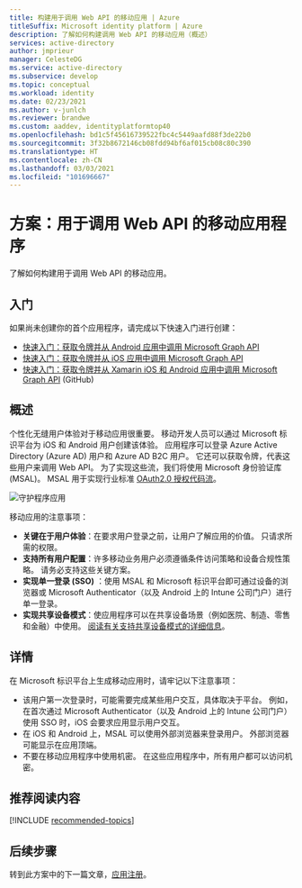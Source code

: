 ```yaml
---
title: 构建用于调用 Web API 的移动应用 | Azure
titleSuffix: Microsoft identity platform | Azure
description: 了解如何构建调用 Web API 的移动应用（概述）
services: active-directory
author: jmprieur
manager: CelesteDG
ms.service: active-directory
ms.subservice: develop
ms.topic: conceptual
ms.workload: identity
ms.date: 02/23/2021
ms.author: v-junlch
ms.reviewer: brandwe
ms.custom: aaddev, identityplatformtop40
ms.openlocfilehash: bd1c5f45616739522fbc4c5449aafd88f3de22b0
ms.sourcegitcommit: 3f32b8672146cb08fdd94bf6af015cb08c80c390
ms.translationtype: HT
ms.contentlocale: zh-CN
ms.lasthandoff: 03/03/2021
ms.locfileid: "101696667"
---
```

# <a name="scenario-mobile-application-that-calls-web-apis"></a>方案：用于调用 Web API 的移动应用程序

了解如何构建用于调用 Web API 的移动应用。

## <a name="getting-started"></a>入门

如果尚未创建你的首个应用程序，请完成以下快速入门进行创建：

- [快速入门：获取令牌并从 Android 应用中调用 Microsoft Graph API](./quickstart-v2-android.md)
- [快速入门：获取令牌并从 iOS 应用中调用 Microsoft Graph API](./quickstart-v2-ios.md)
- [快速入门：获取令牌并从 Xamarin iOS 和 Android 应用中调用 Microsoft Graph API](https://github.com/Azure-Samples/active-directory-xamarin-native-v2) (GitHub)

## <a name="overview"></a>概述

个性化无缝用户体验对于移动应用很重要。 移动开发人员可以通过 Microsoft 标识平台为 iOS 和 Android 用户创建该体验。 应用程序可以登录 Azure Active Directory (Azure AD) 用户和 Azure AD B2C 用户。 它还可以获取令牌，代表这些用户来调用 Web API。 为了实现这些流，我们将使用 Microsoft 身份验证库 (MSAL)。 MSAL 用于实现行业标准 [OAuth2.0 授权代码流](v2-oauth2-auth-code-flow.md)。

![守护程序应用](./media/scenarios/mobile-app.svg)

移动应用的注意事项：

- **关键在于用户体验**：在要求用户登录之前，让用户了解应用的价值。 只请求所需的权限。
- **支持所有用户配置**：许多移动业务用户必须遵循条件访问策略和设备合规性策略。 请务必支持这些关键方案。
- **实现单一登录 (SSO)** ：使用 MSAL 和 Microsoft 标识平台即可通过设备的浏览器或 Microsoft Authenticator（以及 Android 上的 Intune 公司门户）进行单一登录。
- **实现共享设备模式**：使应用程序可以在共享设备场景（例如医院、制造、零售和金融）中使用。 [阅读有关支持共享设备模式的详细信息](msal-shared-devices.md)。

## <a name="specifics"></a>详情

在 Microsoft 标识平台上生成移动应用时，请牢记以下注意事项：

- 该用户第一次登录时，可能需要完成某些用户交互，具体取决于平台。 例如，在首次通过 Microsoft Authenticator（以及 Android 上的 Intune 公司门户）使用 SSO 时，iOS 会要求应用显示用户交互。
- 在 iOS 和 Android 上，MSAL 可以使用外部浏览器来登录用户。 外部浏览器可能显示在应用顶端。
- 不要在移动应用程序中使用机密。 在这些应用程序中，所有用户都可以访问机密。

## <a name="recommended-reading"></a>推荐阅读内容

[!INCLUDE [recommended-topics](../../../includes/active-directory-develop-scenarios-prerequisites.md)]

## <a name="next-steps"></a>后续步骤

转到此方案中的下一篇文章，[应用注册](scenario-mobile-app-registration.md)。
